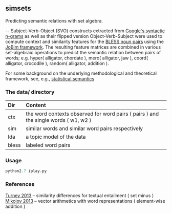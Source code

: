 ## simsets

Predicting semantic relations with set algebra.

--
Subject-Verb-Object (SVO) constructs extracted from [Google's syntactic n-grams](https://commondatastorage.googleapis.com/books/syntactic-ngrams/index.html) as well as their flipped version Object-Verb-Subject were used to compute context and similarity features for the [BLESS noun pairs](https://sites.google.com/site/geometricalmodels/shared-evaluation) using the [JoBim framework](http://sourceforge.net/projects/jobimtext/). The resulting feature matrices are combined in various set-algebraic operations to predict the semantic relation between pairs of words; e.g. hyper( alligator, chordate ), mero( alligator, jaw ), coord( alligator, crocodile ), random( alligator, addition ). 

For some background on the underlying methodological and theoretical framework, see, e.g., [statistical semantics](http://aclweb.org/aclwiki/index.php?title=Statistical_Semantics)


### The data/ directory

Dir | Content
:----|:-----
ctx | the word contexts observed for word pairs ( pairs ) and the single words ( w1, w2 )
sim | similar words and similar word pairs respectively
lda | a topic model of the data
bless | labeled word pairs


### Usage

```python
python2.7 iplay.py
```


### References

[Turney 2013](arxiv.org/pdf/1401.8269v1.pdf) – similarity differences for textual entailment ( set minus )  
[Mikolov 2013](http://papers.nips.cc/paper/5021-distributed-representations-of-words-and-phrases-and-their-compositionality) – vector arithmetics with word representations ( element-wise addition )  
